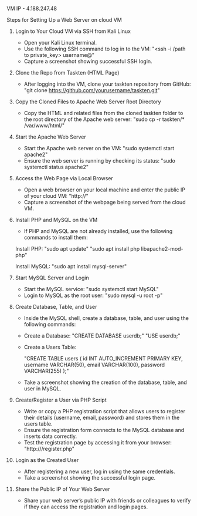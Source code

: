 VM IP - 4.188.247.48

Steps for Setting Up a Web Server on cloud VM


1. Login to Your Cloud VM via SSH from Kali Linux
   - Open your Kali Linux terminal.
   - Use the following SSH command to log in to the VM:
     "<ssh -i /path to private_key> username@<your-vm-public-ip>"
   -  Capture a screenshot showing successful SSH login.

2. Clone the Repo from Taskten (HTML Page)
   - After logging into the VM, clone your taskten repository from GitHub:
     "git clone https://github.com/yourusername/taskten.git"

3. Copy the Cloned Files to Apache Web Server Root Directory
   - Copy the HTML and related files from the cloned taskten folder to the root directory of the Apache web server:
     "sudo cp -r taskten/* /var/www/html/"

4. Start the Apache Web Server
   - Start the Apache web server on the VM:
     "sudo systemctl start apache2"
   - Ensure the web server is running by checking its status:
     "sudo systemctl status apache2"

5. Access the Web Page via Local Browser
   - Open a web browser on your local machine and enter the public IP of your cloud VM:
     "http://<your-vm-public-ip>"
   - Capture a screenshot of the webpage being served from the cloud VM.

6. Install PHP and MySQL on the VM
   - If PHP and MySQL are not already installed, use the following commands to install them:

   Install PHP:
    "sudo apt update"
    "sudo apt install php libapache2-mod-php"
   
   Install MySQL:
    "sudo apt install mysql-server"

7. Start MySQL Server and Login
   - Start the MySQL service:
   "sudo systemctl start MySQL"
   - Login to MySQL as the root user:
   "sudo mysql -u root -p"

8. Create Database, Table, and User
   - Inside the MySQL shell, create a database, table, and user using the following commands:

   - Create a Database:
     "CREATE DATABASE userdb;"
     "USE userdb;"

   - Create a Users Table:

     "CREATE TABLE users (
    id INT AUTO_INCREMENT PRIMARY KEY,
    username VARCHAR(50),
    email VARCHAR(100),
    password VARCHAR(255)
    );"

   - Take a screenshot showing the creation of the database, table, and user in MySQL.

9. Create/Register a User via PHP Script
   - Write or copy a PHP registration script that allows users to register their details (username, email, password) and stores them in the users table.
   - Ensure the registration form connects to the MySQL database and inserts data correctly.
   - Test the registration page by accessing it from your browser:
     "http://<your-vm-public-ip>/register.php"

10. Login as the Created User
    - After registering a new user, log in using the same credentials.
    - Take a screenshot showing the successful login page.

11. Share the Public IP of Your Web Server
    - Share your web server’s public IP with friends or colleagues to verify if they can access the registration and login pages.
